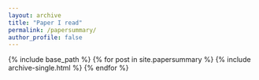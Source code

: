 ```yaml
---
layout: archive
title: "Paper I read"
permalink: /papersummary/
author_profile: false
---
```


{% include base_path %}
{% for post in site.papersummary %}
  {% include archive-single.html %}
{% endfor %}
